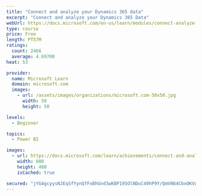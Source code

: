 ```yaml
---
title: "Connect and analyze your Dynamics 365 data​"
excerpt: "Connect and analyze your Dynamics 365 Data​"
webUrl: https://docs.microsoft.com/en-us/learn/modules/connect-analyze-dynamics-365-data/
type: course
price: Free
length: PT57M
ratings:
  count: 2466
  average: 4.69708
heat: 53

provider:
  name: Microsoft Learn
  domain: microsoft.com
  images:
    - url: /assets/images/organizations/microsoft.com-50x50.jpg
      width: 50
      height: 50

levels:
  - Beginner

topics:
  - Power BI

images:
  - url: https://docs.microsoft.com/learn/achievements/connect-and-analyze-your-microsoft-dynamics-365-data-social.png
    width: 800
    height: 400
    isCached: true

secured: "jYG4gcyysNJEqSfYynQfFxBhGnd3wKBP195OlNDuC49hP9Y/QmVN64CbxOKVg+l9GUywqIT4L6LVP9VppRtNwQLninR8YRWWE0CuSGktJjsmkfR2lcViT/2lkcGO+w/NNMoOYH0izqPW7dA8FYZRSbYwLEVWXef2Pi1BhmuodFXfayulrYLNpKKoMi/I257RAyhju9X6LS5G3Hf1GicSJ2gd3ksNxSjLmxzTacYZwTUacCmGyb3gJvci2p+b7UCnhGUOo0wAlTRiX0ICTm71b8iU6JtBweeM6+abzZC7md6y5MjRkuy3Xp9ysfxCwIqRfCOegVlONMTNVFSBcc2QK2BKjpY5p2EygGCqAnrvIUyW4A5vR73i2lNsLQE3uH4ICrLoiOvrrxvJ35/lRMYYrJA6OT51Bk6EAQB+syIrTqA=;qOZgLsVn26c9dNyyx13iRA=="
---
```


